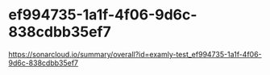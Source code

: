 # ef994735-1a1f-4f06-9d6c-838cdbb35ef7
https://sonarcloud.io/summary/overall?id=examly-test_ef994735-1a1f-4f06-9d6c-838cdbb35ef7
